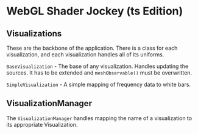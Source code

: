 # WebGL Shader Jockey (ts Edition)

## Visualizations

These are the backbone of the application. There is a class for each visualization, and each visualization handles all of its uniforms.

`BaseVisualization` - The base of any visualization. Handles updating the sources. It has to be extended and `meshObservable()` must be overwritten.

`SimpleVisualization` - A simple mapping of frequency data to white bars.

## VisualizationManager

The `VisualizationManager` handles mapping the name of a visualization to its appropriate Visualization.
